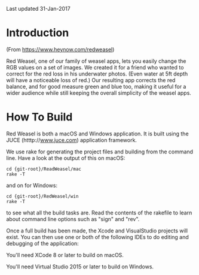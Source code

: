 Last updated 31-Jan-2017

# Introduction


(From https://www.heynow.com/redweasel)

Red Weasel, one of our family of weasel apps, lets you easily change the RGB values on a set of images. We created it for a friend who wanted to correct for the red loss in his underwater photos. (Even water at 5ft depth will have a noticeable loss of red.) Our resulting app corrects the red balance, and for good measure green and blue too, making it useful for a wider audience while still keeping the overall simplicity of the weasel apps.


# How To Build

Red Weasel is both a macOS and Windows application. It is built using the JUCE (htttp://www.juce.com) application framework. 

We use rake for generating the project files and building from the command line. Have a look at the output of this on macOS:
```
cd {git-root}/ReadWeasel/mac
rake -T
```
and on for Windows:
```
cd {git-root}/RedWeasel/win
rake -T
``` 
to see what all the build tasks are. Read the contents of the rakefile to learn about command line options such as "sign" and "rev".

Once a full build has been made, the Xcode and VisualStudio projects will exist. You can then use one or both of the following IDEs to do editing and debugging of the application:

You'll need XCode 8 or later to build on macOS.

You'll need Virtual Studio 2015 or later to build on Windows.

